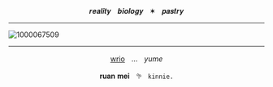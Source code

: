 <p align="center">𝒓𝒆𝒂𝒍𝒊𝒕𝒚ㅤ𝒃𝒊𝒐𝒍𝒐𝒈𝒚ㅤ✶ㅤ𝒑𝒂𝒔𝒕𝒓𝒚</p>

___
![1000067509](https://github.com/user-attachments/assets/235deb4b-9a12-43fe-aec6-982b70b7db24)
___

<p align="center">
 <a href="https://genshin-impact.fandom.com/wiki/Wriothesley">wrio</a>ㅤ...ㅤ<em>yume</em></p>
<p align="center">𝐫𝐮𝐚𝐧 𝐦𝐞𝐢ㅤ𖧧ㅤ<code>kinnie.</code></p>
